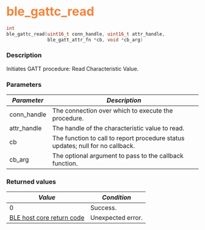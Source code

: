 ## <font color="#F2853F" style="font-size:24pt">ble\_gattc\_read</font>

```c
int
ble_gattc_read(uint16_t conn_handle, uint16_t attr_handle,
               ble_gatt_attr_fn *cb, void *cb_arg)
```

### Description

Initiates GATT procedure: Read Characteristic Value. 

### Parameters

| *Parameter* | *Description* |
|-------------|---------------|
| conn\_handle | The connection over which to execute the procedure. |
| attr\_handle | The handle of the characteristic value to read. |
| cb | The function to call to report procedure status updates; null for no callback. |
| cb\_arg | The optional argument to pass to the callback function. |

### Returned values

| *Value* | *Condition* |
|---------|-------------|
| 0 | Success. |
| [BLE host core return code](../../ble_hs_return_codes/#return-codes-core) | Unexpected error. |
